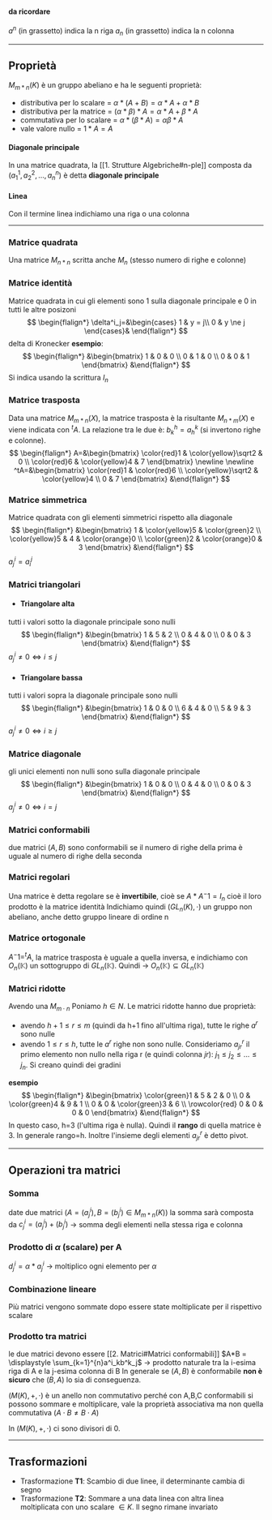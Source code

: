 #### da ricordare
$a^n$ (in grassetto) indica la n riga
$a_n$ (in grassetto) indica la n colonna

---
## Proprietà
$M_{m*n}(K)$ è un gruppo abeliano e ha le seguenti proprietà:
- distributiva per lo scalare = $\alpha*(A+B) = \alpha*A+\alpha*B$
- distributiva per la matrice = $(\alpha*\beta)*A = \alpha*A+\beta*A$
- commutativa per lo scalare = $\alpha*(\beta*A) = \alpha\beta*A$
- vale valore nullo = $1*A = A$

#### Diagonale principale
In una matrice quadrata, la [[1. Strutture Algebriche#n-ple]] composta da ($a_1^1,a_2^2,...,a^n_n$) è detta **diagonale principale**

#### Linea
Con il termine linea indichiamo una riga o una colonna

---
### Matrice quadrata
Una matrice $M_{n*n}$ scritta anche $M_n$ (stesso numero di righe e colonne)

### Matrice identità

Matrice quadrata in cui gli elementi sono 1 sulla diagonale principale e 0 in tutti le altre posizoni
$$
\begin{flalign*}
\delta^i_j=&\begin{cases}
1 & y = j\\
0 & y \ne j
\end{cases}&
\end{flalign*}
$$
delta di Kronecker
**esempio**:
$$
\begin{flalign*}
&\begin{bmatrix}
1 & 0 & 0 \\
0 & 1 & 0 \\
0 & 0 & 1 
\end{bmatrix}
&\end{flalign*}
$$
Si indica usando la scrittura $I_n$

### Matrice trasposta
Data una matrice $M_{m*n}(X)$, la matrice trasposta è la risultante $M_{n*m}(X)$ e viene indicata con $^tA$. La relazione tra le due è: $b^{h}_{k}=a^k_h$ (si invertono righe e colonne).
$$
\begin{flalign*}
A=&\begin{bmatrix}
\color{red}1 & \color{yellow}\sqrt2 & 0 \\
\color{red}6 & \color{yellow}4 & 7
\end{bmatrix}
\newline
\newline
^tA=&\begin{bmatrix}
\color{red}1 & \color{red}6 \\
\color{yellow}\sqrt2 & \color{yellow}4 \\
0 & 7
\end{bmatrix}
&\end{flalign*}
$$
### Matrice simmetrica
Matrice quadrata con gli elementi simmetrici rispetto alla diagonale
$$
\begin{flalign*}
&\begin{bmatrix}
1 & \color{yellow}5 & \color{green}2 \\
\color{yellow}5 & 4 & \color{orange}0 \\
\color{green}2 & \color{orange}0 & 3 
\end{bmatrix}
&\end{flalign*}
$$
$a^i_j = a^j_i$
### Matrici triangolari
- #### Triangolare alta
tutti i valori sotto la diagonale principale sono nulli
$$
\begin{flalign*}
&\begin{bmatrix}
1 & 5 & 2 \\
0 & 4 & 0 \\
0 & 0 & 3 
\end{bmatrix}
&\end{flalign*}
$$
$a^i_j \ne 0 \iff i \le j$

- #### Triangolare bassa
tutti i valori sopra la diagonale principale sono nulli
$$
\begin{flalign*}
&\begin{bmatrix}
1 & 0 & 0 \\
6 & 4 & 0 \\
5 & 9 & 3 
\end{bmatrix}
&\end{flalign*}
$$
$a^i_j \ne 0 \iff i \ge j$

### Matrice diagonale
gli unici elementi non nulli sono sulla diagonale principale
$$
\begin{flalign*}
&\begin{bmatrix}
1 & 0 & 0 \\
0 & 4 & 0 \\
0 & 0 & 3 
\end{bmatrix}
&\end{flalign*}
$$
$a^i_j \ne 0 \iff i = j$

### Matrici conformabili
due matrici $(A,B)$ sono conformabili se il numero di righe della prima è uguale al numero di righe della seconda

### Matrici regolari
Una matrice è detta regolare se è **invertibile**, cioè se $A*A^-1 = I_n$ cioè il loro prodotto è la matrice identità
Indichiamo quindi $(GL_n(K),\cdot)$ un gruppo non abeliano, anche detto gruppo lineare di ordine n

### Matrice ortogonale
$A^-1 = ^tA$, la matrice trasposta è uguale a quella inversa, e indichiamo con $O_n(\mathbb{K})$ un sottogruppo di $GL_n(\mathbb{K})$. Quindi -> $O_n(\mathbb{K}) \subseteq GL_n(\mathbb{K})$

### Matrici ridotte
Avendo una $M_{m\cdot n}$
Poniamo $h \in N$. Le matrici ridotte hanno due proprietà:
- avendo $h+1 \le r \le m$ (quindi da h+1 fino all'ultima riga), tutte le righe $a^r$ sono nulle
- avendo $1 \le r \le h$, tutte le $a^r$ righe non sono nulle. Consideriamo $a^r_{jr}$ il primo elemento non nullo nella riga r (e quindi colonna $jr$): $j_1 \le j_2 \le ... \le j_n$. Si creano quindi dei gradini

**esempio**
$$
\begin{flalign*}
&\begin{bmatrix}
\color{green}1 & 5 & 2 & 0 \\
0 & \color{green}4 & 9 & 1 \\
0 & 0 & \color{green}3 & 6 \\
\rowcolor{red}
0 & 0 & 0 & 0
\end{bmatrix}
&\end{flalign*}
$$
In questo caso, h=3 (l'ultima riga è nulla). Quindi il **rango** di quella matrice è 3.
In generale rango=h.
Inoltre l'insieme degli elementi $a^r_{jr}$ è detto pivot.

---
## Operazioni tra matrici
### Somma
date due matrici ($A = (a^i_j), B = (b^i_j) \in M_{m*n}(K)$) la somma sarà composta da
$c^i_j = (a^i_j) + (b^i_j)$ -> somma degli elementi nella stessa riga e colonna

### Prodotto di $\alpha$ (scalare) per A
$d^i_j = \alpha * a^i_j$ -> moltiplico ogni elemento per $\alpha$

### Combinazione lineare
Più matrici vengono sommate dopo essere state moltiplicate per il rispettivo scalare

### Prodotto tra matrici
le due matrici devono essere [[2. Matrici#Matrici conformabili]]
$A*B = \displaystyle \sum_{k=1}^{n}a^i_kb^k_j$ -> prodotto naturale tra la i-esima riga di A e la j-esima colonna di B
In generale se $(A,B)$ è conformabile **non è sicuro** che $(B,A)$ lo sia di conseguenza.

($M(K),+,\cdot$) è un anello non commutativo perché con A,B,C conformabili si possono sommare e moltiplicare, vale la proprietà associativa ma non quella commutativa ($A\cdot B \ne B\cdot A$)

In ($M(K),+,\cdot$) ci sono divisori di 0.

---

## Trasformazioni

- Trasformazione **T1**: Scambio di due linee, il determinante cambia di segno
- Trasformazione **T2**: Sommare a una data linea con altra linea moltiplicata con uno scalare $\in K$. Il segno rimane invariato

